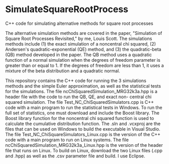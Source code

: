 # SimulateSquareRootProcess
C++ code for simulating alternative methods for square root processes

The alternative simulation methods are covered in the paper, "Simulation of Square Root Processes Revisited," by me, Louis Scott.  The 
simulations methods include (1) the exact simulation of a noncentral chi squared, (2) Andersen's quadratic-exponential (QE) method, and (3) 
the quadratic-beta (QB) method developed in the paper.  The QB method uses a quadratic function of a normal simulation when the degrees of 
freedom parameter is greater than or equal to 1.  If the degrees of freedom are less than 1, it uses a mixture of the beta distribution and 
a quadratic normal.

This repository contains the C++ code for running the 3 simulations methods and the simple Euler approximation, as well as the statistical 
tests for the simulations.  The file ncChiSquaredSimulation_MRG32k3a.hpp is a header file with the code to run the QB, QE, and exact non-
central chi squared simulation.  The file Test_NC_ChiSquaredSimulators.cpp is C++ code with a main program to run the statistical tests in
Windows.  To run the full set of statistics, one must download and include the Boost library.  The Boost library function for the noncentral
chi squared function is used to calculate the cumulative distribution function.  The .sln and .vcxproj are the files that can be used on 
Windows to build the executable in Visual Studio.  The file Test_NC_ChiSquareSimulators_Linux.cpp is the version of the C++ code with a main 
program to run on Linux systems.  The file ncChiSquaredSimulation_MRG32k3a_Linux.hpp is the version of the header file that runs on Linux.
To build on Linux, download the two Linux files (.cpp and .hpp) as well as the .csv parameter file and build.  I use Eclipse.

